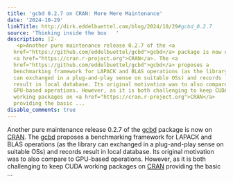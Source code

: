 ```yaml
---
title: 'gcbd 0.2.7 on CRAN: More Mere Maintenance'
date: '2024-10-29'
linkTitle: http://dirk.eddelbuettel.com/blog/2024/10/29#gcbd_0.2.7
source: 'Thinking inside the box   '
description: |2-
   <p>Another pure maintenance release 0.2.7 of the <a
  href="https://github.com/eddelbuettel/gcbd">gcbd</a> package is now on
  <a href="https://cran.r-project.org">CRAN</a>. The <a
  href="https://github.com/eddelbuettel/gcbd">gcbd</a> proposes a
  benchmarking framework for LAPACK and BLAS operations (as the library
  can exchanged in a plug-and-play sense on suitable OSs) and records
  result in local database. Its original motivation was to also compare to
  GPU-based operations. However, as it is both challenging to keep CUDA
  working packages on <a href="https://cran.r-project.org">CRAN</a>
  providing the basic ...
disable_comments: true
---
```

 <p>Another pure maintenance release 0.2.7 of the <a
href="https://github.com/eddelbuettel/gcbd">gcbd</a> package is now on
<a href="https://cran.r-project.org">CRAN</a>. The <a
href="https://github.com/eddelbuettel/gcbd">gcbd</a> proposes a
benchmarking framework for LAPACK and BLAS operations (as the library
can exchanged in a plug-and-play sense on suitable OSs) and records
result in local database. Its original motivation was to also compare to
GPU-based operations. However, as it is both challenging to keep CUDA
working packages on <a href="https://cran.r-project.org">CRAN</a>
providing the basic ...